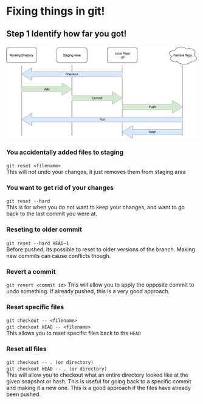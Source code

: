 # Fixing things in git!

## Step 1 Identify how far you got!
![git](/git.png)

### You accidentally added files to staging
`git reset <filename>`  
This will not undo your changes, it just removes them from staging area

### You want to get rid of your changes
`git reset --hard`  
This is for when you do not want to keep your changes, and want to go back to the last commit you were at.

### Reseting to older commit
`git reset --hard HEAD~1`  
Before pushed, its possible to reset to older versions of the branch. Making new commits can cause conflicts though.

### Revert a commit
`git revert <commit id>` 
This will allow you to apply the opposite commit to undo something. If already pushed, this is a very good approach.

### Reset specific files
`git checkout -- <filename>`  
`git checkout HEAD -- <filename>`  
This allows you to reset specific files back to the `HEAD`

### Reset all files 
`git checkout -- . (or directory)`  
`git checkout HEAD -- . (or directory)`  
This will allow you to checkout what an entire directory looked like at the given snapshot or hash. This is useful for going back to a specific commit and making it a new one. This is a good approach if the files have already been pushed.